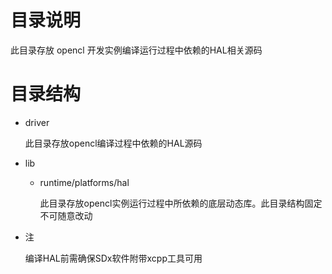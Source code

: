 

# 目录说明
此目录存放 opencl 开发实例编译运行过程中依赖的HAL相关源码

# 目录结构
* driver

  此目录存放opencl编译过程中依赖的HAL源码

* lib
  - runtime/platforms/hal

    此目录存放opencl实例运行过程中所依赖的底层动态库。此目录结构固定不可随意改动

* 注

  编译HAL前需确保SDx软件附带xcpp工具可用
